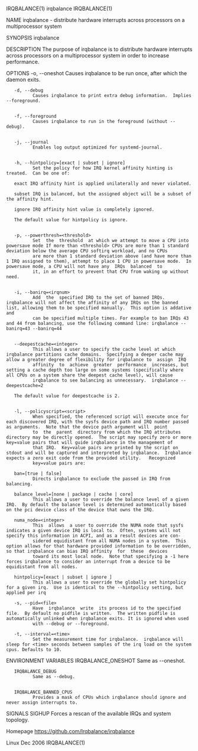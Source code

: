IRQBALANCE(1)                                                                                     irqbalance                                                                                    IRQBALANCE(1)



NAME
       irqbalance - distribute hardware interrupts across processors on a multiprocessor system

SYNOPSIS
       irqbalance


DESCRIPTION
       The purpose of irqbalance is to distribute hardware interrupts across processors on a multiprocessor system in order to increase performance.


OPTIONS
       -o, --oneshot
              Causes irqbalance to be run once, after which the daemon exits.


       -d, --debug
              Causes irqbalance to print extra debug information.  Implies --foreground.


       -f, --foreground
              Causes irqbalance to run in the foreground (without --debug).


       -j, --journal
              Enables log output optimized for systemd-journal.


       -h, --hintpolicy=[exact | subset | ignore]
              Set the policy for how IRQ kernel affinity hinting is treated.  Can be one of:

       exact IRQ affinity hint is applied unilaterally and never violated.

       subset IRQ is balanced, but the assigned object will be a subset of the affinity hint.

       ignore IRQ affinity hint value is completely ignored.

       The default value for hintpolicy is ignore.


       -p, --powerthresh=<threshold>
              Set  the  threshold  at which we attempt to move a CPU into powersave mode If more than <threshold> CPUs are more than 1 standard deviation below the average CPU softirq workload, and no CPUs
              are more than 1 standard deviation above (and have more than 1 IRQ assigned to them), attempt to place 1 CPU in powersave mode.  In powersave mode, a CPU will not have any  IRQs  balanced  to
              it, in an effort to prevent that CPU from waking up without need.


       -i, --banirq=<irqnum>
              Add  the  specified IRQ to the set of banned IRQs. irqbalance will not affect the affinity of any IRQs on the banned list, allowing them to be specified manually.  This option is addative and
              can be specified multiple times. For example to ban IRQs 43 and 44 from balancing, use the following command line: irqbalance --banirq=43 --banirq=44


       --deepestcache=<integer>
              This allows a user to specify the cache level at which irqbalance partitions cache domains.  Specifying a deeper cache may allow a greater degree of flexibility for irqbalance to  assign  IRQ
              affinity  to  achieve  greater  performance  increases, but setting a cache depth too large on some systems (specifically where all CPUs on a system share the deepest cache level), will cause
              irqbalance to see balancing as unnecessary.  irqbalance --deepestcache=2

       The default value for deepestcache is 2.


       -l, --policyscript=<script>
              When specified, the referenced script will execute once for each discovered IRQ, with the sysfs device path and IRQ number passed as arguments.  Note that the device path argument will  point
              to  the  parent  directory from which the IRQ attributes directory may be directly opened.  The script may specify zero or more key=value pairs that will guide irqbalance in the management of
              that IRQ.  Key=value pairs are printed by the script on stdout and will be captured and interpreted by irqbalance.  Irqbalance expects a zero exit code from the provided utility.   Recognized
              key=value pairs are:

       ban=[true | false]
              Directs irqbalance to exclude the passed in IRQ from balancing.

       balance_level=[none | package | cache | core]
              This allows a user to override the balance level of a given IRQ.  By default the balance level is determined automatically based on the pci device class of the device that owns the IRQ.

       numa_node=<integer>
              This  allows  a user to override the NUMA node that sysfs indicates a given device IRQ is local to.  Often, systems will not specify this information in ACPI, and as a result devices are con-
              sidered equidistant from all NUMA nodes in a system.  This option allows for that hardware provided information to be overridden, so that irqbalance can bias IRQ affinity  for  these  devices
              toward its most local node.  Note that specifying a -1 here forces irqbalance to consider an interrupt from a device to be equidistant from all nodes.

       hintpolicy=[exact | subset | ignore ]
              This allows a user to override the globally set hintpolicy for a given irq.  Use is identical to the --hintpolicy setting, but applied per irq

       -s, --pid=<file>
              Have  irqbalance  write  its process id to the specified file.  By default no pidfile is written.  The written pidfile is automatically unlinked when irqbalance exits. It is ignored when used
              with --debug or --foreground.

       -t, --interval=<time>
              Set the measurement time for irqbalance.  irqbalance will sleep for <time> seconds between samples of the irq load on the system cpus. Defaults to 10.

ENVIRONMENT VARIABLES
       IRQBALANCE_ONESHOT
              Same as --oneshot.


       IRQBALANCE_DEBUG
              Same as --debug.


       IRQBALANCE_BANNED_CPUS
              Provides a mask of CPUs which irqbalance should ignore and never assign interrupts to.


SIGNALS
       SIGHUP Forces a rescan of the available IRQs and system topology.


Homepage
       https://github.com/Irqbalance/irqbalance




Linux                                                                                              Dec 2006                                                                                     IRQBALANCE(1)
